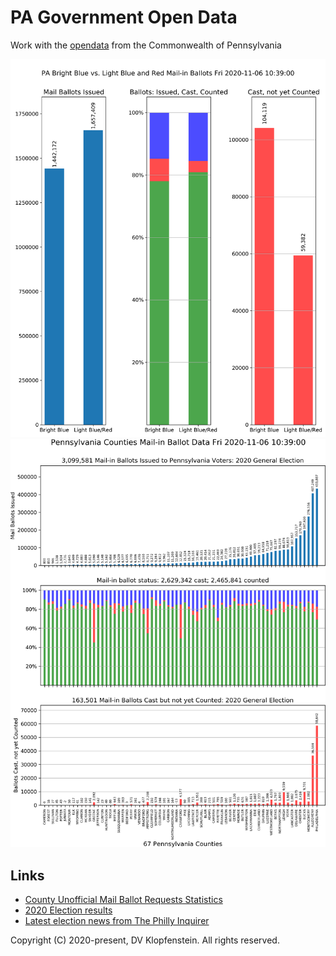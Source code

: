 # PA Government Open Data
Work with the [opendata](https://data.pa.gov/) from the Commonwealth of Pennsylvania

![Red Blue](/doc/images/mail_ballot_red_blue.png)    
![Counties](/doc/images/mail_ballot_all.png)    

## Links

* [County Unofficial Mail Ballot Requests Statistics](https://data.pa.gov/Government-Efficiency-Citizen-Engagement/2020-General-Election-Unofficial-Mail-Ballot-Proce/pg3c-9a9m)
* [2020 Election results](https://www.inquirer.com/politics/election/inq/pennsylvania-election-results-2020-20201103.html)
* [Latest election news from The Philly Inquirer](https://www.inquirer.com/politics/election/live/elections-2020-results-candidates-updates-news-pennsylvania-20201106.html)

Copyright (C) 2020-present, DV Klopfenstein. All rights reserved.
